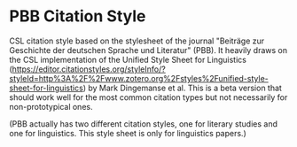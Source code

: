 # PBB Citation Style

CSL citation style based on the stylesheet of the journal "Beiträge zur Geschichte der deutschen Sprache und Literatur" (PBB). It heavily draws on the CSL implementation of the Unified Style Sheet for Linguistics (https://editor.citationstyles.org/styleInfo/?styleId=http%3A%2F%2Fwww.zotero.org%2Fstyles%2Funified-style-sheet-for-linguistics) by Mark Dingemanse et al. This is a beta version that should work well for the most common citation types but not necessarily for non-prototypical ones.

(PBB actually has two different citation styles, one for literary studies and one for linguistics. This style sheet is only for linguistics papers.)
